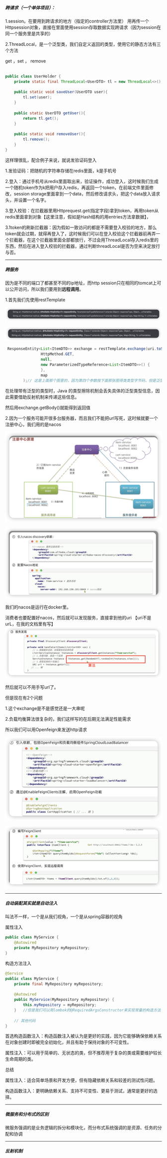##### 跨请求（一个单体项目）：

1.session。在要用到跨请求的地方（指定的controller方法里） 用再传一个Httpsession对象，直接在里面使用session存取数据实现跨请求（因为session在同一个服务里是共享的）

2.ThreadLocal，是一个泛型类，我们自定义返回的类型，使用它的静态方法有三个方法

get ，set ， remove

```java

public class UserHolder {
    private static final ThreadLocal<UserDTO> tl = new ThreadLocal<>();

    public static void saveUser(UserDTO user){
        tl.set(user);
    }

    public static UserDTO getUser(){
        return tl.get();
    }

    public static void removeUser(){
        tl.remove();
    }
}
```

这样理很乱，配合例子来说，就说发验证码登入

1.发验证码：把随机的字符串存储在redis里面，k是手机号

2.登入：通过手机号从redis里面取出来，验证操作，成功登入，这时候我们生成一个随机token作为k把用户存入redis，再返回一个token，在前端文件里面修改，session storage里面拿到一个data，然后修改请求头，把这个data放入请求头，并设置一个名字。

3.登入校验：在拦截器里用Httprequest.get(指定字段)拿到token，再用token从redis里面拿到对象【这里注意，假如是Hash结构的用entries方法拿数据】，



3.1token的刷新拦截器：因为假如一致访问的都是不需要登入校验的地方，那么token就会过期，就得再登入了，这时候我们可以在登入校验这个拦截器前再弄一个拦截器，在这个拦截器里面全部都放行，不过会用ThreadLocal存入redis里的东西，然后在进入登入校验的拦截器，通过判断threadLocal是否为空来决定放行与否。

---



##### 跨服务

因为是不同的端口了都甚至不同的ip地址，而http session只在相同的tomcat上可以公开访问，所以我们要用到**远程调用**。

1.首先我们先使用restTemplate

![image-20240817163504810](8.17一周总结.assets/image-20240817163504810.png)

![image-20240817163521191](8.17一周总结.assets/image-20240817163521191.png)

```java
 ResponseEntity<List<ItemDTO>> exchange = restTemplate.exchange(uri.toString()+"/items?ids={ids}",
                HttpMethod.GET,
                null,
                new ParameterizedTypeReference<List<ItemDTO>>() {
                },
                map
        );// 这是上面那个图里的，因为第四个参数按下面那张图得类类型字节码，但是泛型不在字节码的范畴里面，所以用上面的参数种类引用，这里是一个反射。
```



在处理带有泛型的类型时，Java 的类型擦除机制会丢失具体的泛型类型信息，因此需要借助反射机制来传递这些信息。



然后用exchange.getBody()就能得到返回值

2.因为一个服务可能开很多台服务器，而且我们不能把url写死，这时候就要一个注册中心，我们用的是nacos

![image-20240817164544258](8.17一周总结.assets/image-20240817164544258.png)

![image-20240817164608268](8.17一周总结.assets/image-20240817164608268.png)

我们的nacos是运行在docker里。

消费者也要配置好nacos，然后就可以发现服务，直接拿到他的uri 【uri不是urL，在我的文档里有写】![image-20240817164930147](8.17一周总结.assets/image-20240817164930147.png)







然后就可以不用手写url了。

但是现在有2个问题

1.这个exchange是不是感觉还是一大串呢

2.负载均衡算法很复杂的，我们这样写的在后期无法满足性能需求

所以我们可以用Openfeign来发送http请求

![image-20240817165337049](8.17一周总结.assets/image-20240817165337049.png)

![image-20240817165357350](8.17一周总结.assets/image-20240817165357350.png)

---



##### 自动装配其实就是自动注入

叫法不一样，一个是从我们视角，一个是从spring容器的视角

属性注入

```java
public class MyService {
    @Autowired
    private MyRepository myRepository;
}
```

构造方法注入

```java
@Service
public class MyService {
    private final MyRepository myRepository;

    @Autowired
    public MyService(MyRepository myRepository) {
        this.myRepository = myRepository;
    }   //但是我们可以用lombok的@RequiredArgsConstructor来实现常量的构造方法

    // 其他代码
}
```

首选构造函数注入：构造函数注入被认为是更好的实践，因为它能够确保依赖关系在对象创建时即被完全初始化，并且有助于保持对象的不可变性。

属性注入：可以用于简单的、无状态的类，但不推荐用于复杂的类或需要维护较长生命周期的类。

总结

属性注入：适合简单场景和开发方便，但有隐藏依赖关系和较差的测试性问题。

构造函数注入：更明确依赖关系、支持不可变性、更易于测试，通常是更好的选择。

---

##### 微服务和分布式的区别

微服务强调的是业务逻辑的拆分和模块化，而分布式系统强调的是资源、任务的分配和协调

---

##### 反射机制
